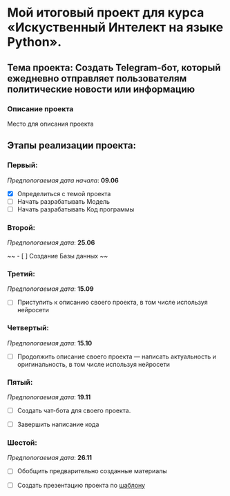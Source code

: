 # Мой итоговый проект для курса «Искуственный Интелект на языке Python».

## Тема проекта: Создать Telegram-бот, который ежедневно отправляет пользователям политические новости или информацию

### Описание проекта

Место для описания проекта

## Этапы реализации проекта:

### Первый:
_Предпологаемая дата начала_: __09.06__

- [X] Определиться с темой проекта
- [ ] Начать разрабатывать Модель 
- [ ] Начать разрабатывать Код программы

### Второй:
_Предпологаемая дата_: __25.06__

~~ - [ ] Создание Базы данных ~~

### Третий:
_Предпологаемая дата_: __15.09__

- [ ] Приступить к описанию своего проекта, в том числе используя нейросети

### Четвертый:
_Предпологаемая дата_: __15.10__

- [ ] Продолжить описание своего проекта — написать актуальность и оригинальность, в том числе используя нейросети

### Пятый:
_Предпологаемая дата_: __19.11__

- [ ] Создать чат-бота для своего проекта.

- [ ] Завершить написание кода

### Шестой:
_Предпологаемая дата_: __26.11__

- [ ] Обобщить предварительно созданные материалы 
- [ ] Создать презентацию проекта по [шаблону](https://docs.google.com/presentation/d/1u4fXMUhLJ_xUEiWiMna5MJNnXslVMSVsm21t7wzH4j4/edit?slide=id.g30a110056d3_0_0#slide=id.g30a110056d3_0_0)

